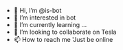 - 👋 Hi, I’m @is-bot
- 👀 I’m interested in bot
- 🌱 I’m currently learning ...
- 💞️ I’m looking to collaborate on Tesla
- 📫 How to reach me 'Just be online

<!---
is-bot/is-bot is a ✨ special ✨ repository because its `README.md` (this file) appears on your GitHub profile.
You can click the Preview link to take a look at your changes.
--->
